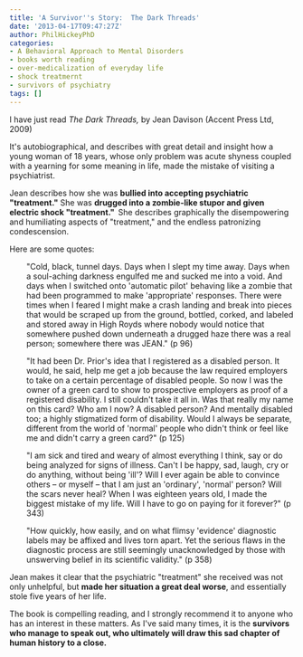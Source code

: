 ```yaml
---
title: 'A Survivor''s Story:  The Dark Threads'
date: '2013-04-17T09:47:27Z'
author: PhilHickeyPhD
categories:
- A Behavioral Approach to Mental Disorders
- books worth reading
- over-medicalization of everyday life
- shock treatmernt
- survivors of psychiatry
tags: []
---
```


I have just read <em>The Dark Threads,</em> by Jean Davison (Accent Press Ltd, 2009)

It's autobiographical, and describes with great detail and insight how a young woman of 18 years, whose only problem was acute shyness coupled with a yearning for some meaning in life, made the mistake of visiting a psychiatrist.

Jean describes how she was <strong>bullied into accepting psychiatric "treatment."</strong> She was <strong>drugged into a zombie-like stupor and given electric shock "treatment."  </strong>She describes graphically the disempowering and humiliating aspects of "treatment," and the endless patronizing condescension.

Here are some quotes:
<p style="padding-left: 30px;">"Cold, black, tunnel days. Days when I slept my time away. Days when a soul-aching darkness engulfed me and sucked me into a void. And days when I switched onto 'automatic pilot' behaving like a zombie that had been programmed to make 'appropriate' responses. There were times when I feared I might make a crash landing and break into pieces that would be scraped up from the ground, bottled, corked, and labeled and stored away in High Royds where nobody would notice that somewhere pushed down underneath a drugged haze there was a real person; somewhere there was JEAN." (p 96)</p>
<p style="padding-left: 30px;">"It had been Dr. Prior's idea that I registered as a disabled person. It would, he said, help me get a job because the law required employers to take on a certain percentage of disabled people. So now I was the owner of a green card to show to prospective employers as proof of a registered disability. I still couldn't take it all in. Was that really my name on this card? Who am I now? A disabled person? And mentally disabled too; a highly stigmatized form of disability. Would I always be separate, different from the world of 'normal' people who didn't think or feel like me and didn't carry a green card?" (p 125)</p>
<p style="padding-left: 30px;">"I am sick and tired and weary of almost everything I think, say or do being analyzed for signs of illness. Can't I be happy, sad, laugh, cry or do anything, without being 'ill'? Will I ever again be able to convince others – or myself – that I am just an 'ordinary', 'normal' person? Will the scars never heal? When I was eighteen years old, I made the biggest mistake of my life. Will I have to go on paying for it forever?" (p 343)</p>
<p style="padding-left: 30px;">"How quickly, how easily, and on what flimsy 'evidence' diagnostic labels may be affixed and lives torn apart. Yet the serious flaws in the diagnostic process are still seemingly unacknowledged by those with unswerving belief in its scientific validity." (p 358)</p>
Jean makes it clear that the psychiatric "treatment" she received was not only unhelpful, but <strong>made her situation a great deal worse</strong>, and essentially stole five years of her life.

The book is compelling reading, and I strongly recommend it to anyone who has an interest in these matters. As I've said many times, it is the <strong>survivors who manage to speak out, who ultimately will draw this sad chapter of human history to a close.</strong>

&nbsp;